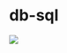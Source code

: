 # db-sql
[![](https://mermaid.ink/img/pako:eNqtVW2PojAQ_iukn9WwuC4N31jFPbK-BdHcXUxMT0ZpgpSUsnee-t8XfEMs3nE5-URnnpk-M_O03aIF8wAZCHiHkhUn61mopF_X7lljZXtcZJ89cBXqKaP33DQ1nfYX01G6NICQrEH29O2-NRebCIp53mFjezJ64vRyo5uGjl2zP1IWHIgAb05EmTeJvIJ3PwuPP5Ox5VStYBIDL6-gS3ksyl09cs9jrQkNZPOIxPFPxr0iJfJBBOFz6j2w9lFa-nBQfX7_UKNrfXWVV8pSqUT-Jrd3TNdSOimdOVvOf1Au_GvGg2_Z_m8QesCLnCKfCfbY6vvDqV1ZvC4VwW15HYgXnEaCsvCqQKtt982e8pp4KxA3hTsQAIlhnjEqbttJOCkmyqwe5bAQrDj2QztYLODBanizBk7lfuTTLvazPMmafVCQilhByHPrJU-W32y71Y_lQFZe6WjO-LZP0man7XNYAFWIEmkG_93srjkdOrZrVRJhZkpikGUg033Qfbjb1etse7reDWWG8usHFe8OCXk5qahwzGTcRcKlwHP-DHp9DJAstj2r13e7c3wWcOnLffRplaEvOkSSAP-eWgZfMyc3tG_Gfoo49jzDn6f8R_gdNqiG1sDTN8VL3-mDoGZI-JCeDXRoIixJEogMuU-hJBFsvAkXyBA8gRriLFn5yFiSIE5XR3mcnvozJCLhd8aul8jYol_I0LDWUDX8omKs4WYL19AGGU_NhoZVrak2sa7rL1jf19DvQ7jawPj5-QnruNXSNbWl7T8BCQdcnw?type=png)](https://mermaid.live/edit#pako:eNqtVW2PojAQ_iukn9WwuC4N31jFPbK-BdHcXUxMT0ZpgpSUsnee-t8XfEMs3nE5-URnnpk-M_O03aIF8wAZCHiHkhUn61mopF_X7lljZXtcZJ89cBXqKaP33DQ1nfYX01G6NICQrEH29O2-NRebCIp53mFjezJ64vRyo5uGjl2zP1IWHIgAb05EmTeJvIJ3PwuPP5Ox5VStYBIDL6-gS3ksyl09cs9jrQkNZPOIxPFPxr0iJfJBBOFz6j2w9lFa-nBQfX7_UKNrfXWVV8pSqUT-Jrd3TNdSOimdOVvOf1Au_GvGg2_Z_m8QesCLnCKfCfbY6vvDqV1ZvC4VwW15HYgXnEaCsvCqQKtt982e8pp4KxA3hTsQAIlhnjEqbttJOCkmyqwe5bAQrDj2QztYLODBanizBk7lfuTTLvazPMmafVCQilhByHPrJU-W32y71Y_lQFZe6WjO-LZP0man7XNYAFWIEmkG_93srjkdOrZrVRJhZkpikGUg033Qfbjb1etse7reDWWG8usHFe8OCXk5qahwzGTcRcKlwHP-DHp9DJAstj2r13e7c3wWcOnLffRplaEvOkSSAP-eWgZfMyc3tG_Gfoo49jzDn6f8R_gdNqiG1sDTN8VL3-mDoGZI-JCeDXRoIixJEogMuU-hJBFsvAkXyBA8gRriLFn5yFiSIE5XR3mcnvozJCLhd8aul8jYol_I0LDWUDX8omKs4WYL19AGGU_NhoZVrak2sa7rL1jf19DvQ7jawPj5-QnruNXSNbWl7T8BCQdcnw)
